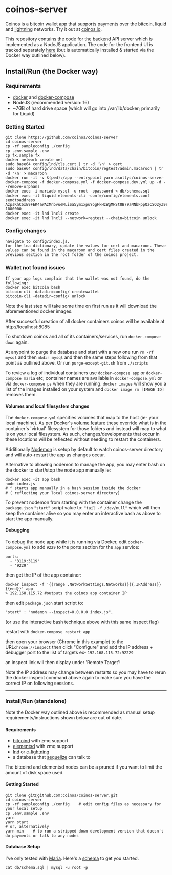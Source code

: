 # coinos-server

Coinos is a bitcoin wallet app that supports payments over the <a href="https://bitcoin.org">bitcoin</a>, <a href="https://blockstream.com/liquid/">liquid</a> and <a href="http://lightning.network/">lightning</a> networks. Try it out at <a href="https://coinos.io/">coinos.io</a>.

This repository contains the code for the backend API server which is implemented as a NodeJS application. The code for the frontend UI is tracked separately <a href="https://github.com/asoltys/coinos.io">here</a> (but is automatically installed & started via the Docker way outlined below). 

## Install/Run (the Docker way)

### Requirements 

* <a href="https://docs.docker.com/get-docker/
">docker</a> and <a href="https://docs.docker.com/compose/install/">docker-compose</a>
* NodeJS (recommended version: 16)
* ~7GB of hard drive space (which will go into /var/lib/docker; primarily for Liquid)

### Getting Started

    git clone https://github.com/coinos/coinos-server
    cd coinos-server
    cp -rf sampleconfig ./config
    cp .env.sample .env
    cp fx.sample fx
    docker network create net
    sudo base64 config/lnd/tls.cert | tr -d '\n' > cert
    sudo base64 config/lnd/data/chain/bitcoin/regtest/admin.macaroon | tr -d '\n' > macaroon
    docker run -it -v $(pwd):/app --entrypoint yarn asoltys/coinos-server
    docker-compose -f docker-compose.yml -f docker-compose.dev.yml up -d --remove-orphans
    docker exec -i mariadb mysql -u root -ppassword < db/schema.sql   
    docker exec -it liquid elements-cli -conf=/config/elements.conf sendtoaddress AzpsKhC6xE9FEK4aWAzMnbvueMLiSa5ym1xpuYogFkHzWgMHSt8B79aNNbFppQzCSQ2yZ9E4nL6RQJU7 1000000
    docker exec -it lnd lncli create
    docker exec -it lnd lncli --network=regtest --chain=bitcoin unlock

### Config changes
    navigate to config/index.js.
    for the lna dictionary, update the values for cert and macaroon. These values can be found in the macaroon and cert files created in the previous section in the root folder of the coinos project.

### Wallet not found issues
    If your app logs complain that the wallet was not found, do the following:
    docker exec bitcoin bash
    bitcoin-cli -datadir=config/ createwallet
    bitcoin-cli -datadir=config/ unlock




Note the last step will take some time on first run as it will download the aforementioned docker images.

After successful creation of all docker containers coinos will be available at http://localhost:8085 

To shutdown coinos and all of its containers/services, run `docker-compose down` again.  

At anypoint to purge the database and start with a new one run `rm -rf mysql` and then `mkdir mysql` and then the same steps following from that point as outlined above.   Or run `purge-except-git.sh` from `./scripts`

To review a log of individual containers use `docker-compose app` or `docker-compose maria` etc; container names are available in `docker-compose.yml` or via `docker-compose ps` when they are running.  `docker images` will show you a list of the images installed on your system and `docker image rm [IMAGE ID]` removes them.

#### Volumes and local filesystem changes

The `docker-compose.yml` specifies volumes that map to the host (ie- your local machine).  As per Docker's <a href="https://docs.docker.com/storage/volumes/">volume feature</a> these override what is in the container's 'virtual' filesystem for those folders and instead will map to what is on your local filesystem.  As such, changes/developments that occur in these locations will be reflected without needing to restart the containers. 

Additionally <a href="https://github.com/remy/nodemon">Nodemon</a> is setup by default to watch coinos-server directory and will auto-restart the app as changes occur. 

Alternative to allowing nodemon to manage the app, you may enter bash on the docker to start/stop the node app manually ie: 

    docker exec -it app bash
    node index.js 
    # ^ starts app manually in a bash session inside the docker
    # ( reflecting your local coinos-server directory)


To prevent nodemon from starting with the container change the `package.json` `"start"` script value to: `"tail -f /dev/null"` which will then keep the container alive so you may enter an interactive bash as above to start the app manually. 

#### Debugging

To debug the node app while it is running via Docker, edit `docker-compose.yml` to add `9229` to the ports section for the `app` service: 

    ports:
      - '3119:3119'
      - '9229'

then get the IP of the app container: 

    docker inspect -f '{{range .NetworkSettings.Networks}}{{.IPAddress}}{{end}}' app
    > 192.168.115.72 #outputs the coinos app container IP

then edit `package.json` start script to: 

    "start" : "nodemon --inspect=0.0.0.0 index.js",

(or use the interactive bash technique above with this same inspect flag)

restart with `docker-compose restart app`

then open your browser (Chrome in this example) to the URL`chrome://inspect` then click "Configure" and add the IP address + debugger port to the list of targets ex- `192.168.115.72:92229`

an inspect link will then display under 'Remote Target'!

  Note the IP address may change between restarts so you may have to rerun the docker inspect command above again to make sure you have the correct IP on following sessions. 

----

### Install/Run (standalone)

Note the Docker way outlined above is recommended as manual setup requirements/instructions shown below are out of date. 


#### Requirements

* <a href="https://github.com/bitcoin/bitcoin">bitcoind</a> with zmq support
* <a href="https://github.com/ElementsProject/elements">elementsd</a> with zmq support
* <a href="https://github.com/lightningnetwork/lnd">lnd</a> or <a href="https://github.com/elementsproject/lightning">c-lightning</a>
* a database that <a href="https://github.com/sequelize/sequelize">sequelize</a> can talk to

The bitcoind and elementsd nodes can be a pruned if you want to limit the amount of disk space used.

#### Getting Started

    git clone git@github.com:coinos/coinos-server.git
    cd coinos-server
    cp -rf sampleconfig ./config    # edit config files as necessary for your local setup
    cp .env.sample .env
    yarn
    yarn start 
    # or, alternatively
    yarn min    # to run a stripped down development version that doesn't do payments or talk to any nodes

#### Database Setup

I've only tested with <a href="https://mariadb.org/">Maria</a>. Here's a [schema](https://github.com/asoltys/coinos-server/blob/master/db/schema.sql) to get you started.

    cat db/schema.sql | mysql -u root -p
